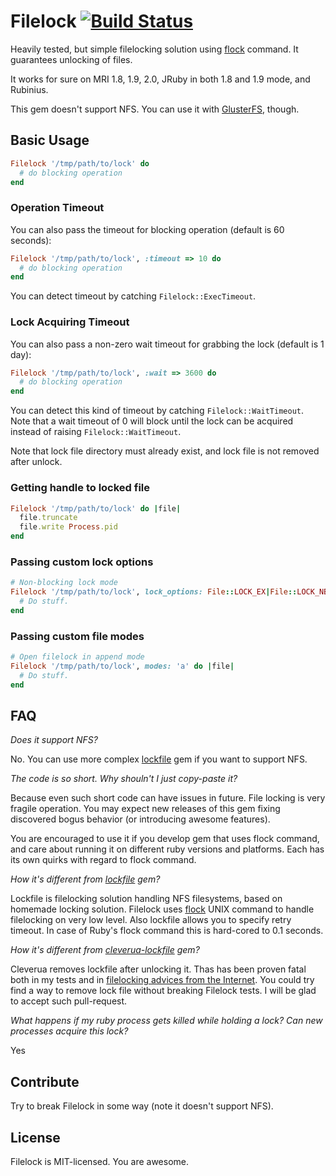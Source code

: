 # Filelock [![Build Status][travis-img-url]][travis-url]

[travis-img-url]: https://travis-ci.org/sheerun/filelock.png
[travis-url]: https://travis-ci.org/sheerun/filelock

Heavily tested, but simple filelocking solution using [flock](http://linux.die.net/man/2/flock) command. It guarantees unlocking of files.

It works for sure on MRI 1.8, 1.9, 2.0, JRuby in both 1.8 and 1.9 mode, and Rubinius.

This gem doesn't support NFS. You can use it with [GlusterFS](http://www.gluster.org/), though.

## Basic Usage

```ruby
Filelock '/tmp/path/to/lock' do
  # do blocking operation
end
```

### Operation Timeout

You can also pass the timeout for blocking operation (default is 60 seconds):

```ruby
Filelock '/tmp/path/to/lock', :timeout => 10 do
  # do blocking operation
end
```

You can detect timeout by catching `Filelock::ExecTimeout`.

### Lock Acquiring Timeout

You can also pass a non-zero wait timeout for grabbing the lock (default is 1 day):

```ruby
Filelock '/tmp/path/to/lock', :wait => 3600 do
  # do blocking operation
end
```

You can detect this kind of timeout by catching `Filelock::WaitTimeout`.  Note that a wait timeout of 0 will block until the lock can be acquired instead of raising `Filelock::WaitTimeout`.

Note that lock file directory must already exist, and lock file is not removed after unlock.

### Getting handle to locked file


```ruby
Filelock '/tmp/path/to/lock' do |file|
  file.truncate
  file.write Process.pid
end
```

### Passing custom lock options

```ruby
# Non-blocking lock mode
Filelock '/tmp/path/to/lock', lock_options: File::LOCK_EX|File::LOCK_NB do
  # Do stuff.
end
```

### Passing custom file modes

```ruby
# Open filelock in append mode
Filelock '/tmp/path/to/lock', modes: 'a' do |file|
  # Do stuff.
end
```

## FAQ

*Does it support NFS?*

No. You can use more complex [lockfile](https://github.com/ahoward/lockfile) gem if you want to support NFS.

*The code is so short. Why shouln't I just copy-paste it?*

Because even such short code can have issues in future. File locking is very fragile operation. You may expect new releases of this gem fixing discovered bogus behavior (or introducing awesome features).

You are encouraged to use it if you develop gem that uses flock command, and care about running it on different ruby versions and platforms. Each has its own quirks with regard to flock command.

*How it's different from [lockfile](https://github.com/ahoward/lockfile) gem?*

Lockfile is filelocking solution handling NFS filesystems, based on homemade locking solution. Filelock uses [flock](http://linux.die.net/man/2/flock) UNIX command to handle filelocking on very low level. Also lockfile allows you to specify retry timeout. In case of Ruby's flock command this is hard-cored to 0.1 seconds.

*How it's different from [cleverua-lockfile](https://github.com/cleverua/lockfile) gem?*

Cleverua removes lockfile after unlocking it. Thas has been proven fatal both in my tests and in [filelocking advices from the Internet](http://world.std.com/~swmcd/steven/tech/flock.html). You could try find a way to remove lock file without breaking Filelock tests. I will be glad to accept such pull-request.

*What happens if my ruby process gets killed while holding a lock? Can new processes acquire this lock?*

Yes

## Contribute

Try to break Filelock in some way (note it doesn't support NFS).

## License

Filelock is MIT-licensed. You are awesome.
